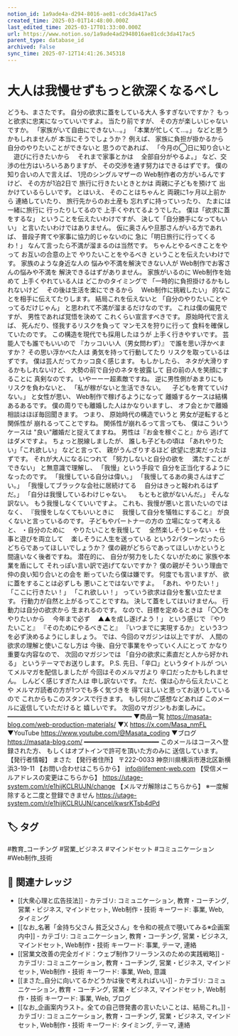 ```yaml
---
notion_id: 1a9ade4a-d294-8016-ae81-cdc3da417ac5
created_time: 2025-03-01T14:48:00.000Z
last_edited_time: 2025-03-17T01:33:00.000Z
url: https://www.notion.so/1a9ade4ad2948016ae81cdc3da417ac5
parent_type: database_id
archived: False
sync_time: 2025-07-12T14:41:26.345318
---
```


# 大人は我慢せずもっと欲深くなるべし

どうも、まさたです。
自分の欲求に蓋をしている大人
多すぎないですか？
もっと欲求に忠実になっていいですよ。
当たり前ですが、
その方が楽しいじゃないですか。
「家族がいて自由にできない…。」
「本業が忙しくて…。」
などと思うかもしれませんが
本当にそうでしょうか？
例えば、
家族に負担が掛かるから
自分のやりたいことができないと
思うのであれば、
「今月の◯日に知り合いと
　遊びに行きたいから
　それまで家事とかは
　全部自分がやるよ。」
など、交渉の仕方はいろいろありますが、
その交渉を通す努力はできるはずです。
僕の知り合いの人で言えば、
1児のシングルマザーの
Web制作者の方がいるんですけど、
その方が1泊2日で
旅行に行きたいときとかは
両親に子どもを預けて
出かけているらしいです。
とはいえ、
そのことはちゃんと
両親に1ヶ月以上前から
連絡していたり、
旅行先からのお土産も
忘れずに持っていったり、
たまには一緒に旅行に
行ったりしてるので
上手くやれてるようでした。
僕は「欲求に蓋をするな」
ということを伝えたいわけですが、
決して「自分勝手になってもいい」
と言いたいわけではありません。
仮に奥さんや旦那さんがいる方であれば、
普段子育てや家事に協力的じゃないのに
急に「明日旅行に行ってくるわ！」
なんて言ったら不満が溜まるのは当然です。
ちゃんとやるべきことをやって
お互いの合意の上で
やりたいことをやるべき
ということを伝えたいわけです。
家族のような身近な人の
悩みや不満を解決できない人が
Web制作でお客さんの悩みや不満を
解決できるはずがありません。
家族がいるのに
Web制作を始めて
上手くやれている人は
どこかのタイミングで
「一時的に負担掛けるかもしれないけど
　その後は生活を楽にできるから
　Web制作に挑戦したい」
的なことを相手に伝えてたりします。
結局これを伝えないと
「自分のやりたいことやってるだけじゃん」
と思われて不満が溜まるだけなのです。
これは僕の偏見ですが、
男性であれば覚悟を決めて
これくらい宣言すべきです。
原始時代で言えば、
死んだり、怪我するリスクを負って
マンモスを狩りに行って
食料を確保していたのです。
この構造を現代でも採用したほうが
上手く行きやすいです。
芸能人でも誰でもいいので
『カッコいい人（男女問わず）』
で誰を思い浮かべますか？
その思い浮かべた人は
勇気を持って行動してたり
リスクを取っているはずです。
僕は芸人だってカッコ良く感じます。
もしかしたら、
ネタが大滑りするかもしれないけど、
大勢の前で自分のネタを披露して
目の前の人を笑顔にすることに
真剣なのです。
いやーーー超素敵ですね。
逆に男性側があまりにも
リスクを負わないと、
「私が稼がないと生活できない。
　子どもを育てていけない。」
と女性が思い、
Web制作で稼げるようになって
離婚するケースは結構あるあるです。
僕の周りでも離婚した人はかなりいますし、
オフ会とかで離婚相談はほぼ毎回聞きます。
つまり、
原始時代の構造でいうと
男女が逆転すると関係性が
崩れるってことですね。
関係性が崩れるって言っても、
僕はこういうケースは
"良い"離婚だと捉えてますね。
男性は『お金を稼ぐこと』から
逃げてはダメですよ。
ちょっと脱線しましたが、
誰しも子どもの頃は
「あれやりたい」「これ欲しい」
などと言って、
親がうんざりするほど
欲望に忠実だったはずです。
それが大人になるにつれて
「努力しないと自分の欲を
　満たすことができない」
と無意識で理解し、
「我慢」という手段で
自分を正当化するようになったのです。
「我慢している自分は偉い。」
「我慢してるあの奥さんはすごい。」
「我慢してブラックな会社に居続けてる
　自分はきっと報われるはずだ。」
「自分は我慢しているわけじゃない。
　もともと欲がないんだ。」
そんな訳ない。
もう我慢しなくていいですよ。
これも、我慢が悪いと言いたいのではなく、
『我慢をしなくてもいいときに
　我慢して自分を犠牲にすること』
が良くないと言っているのです。
子どもやパートナーの方の
立場になって考えると、
・自分のために
　やりたいことを我慢して
　全然楽しそうじゃない
・仕事と遊びを両立して
　楽しそうに人生を送っている
という2パターンだったら
どちらであってほしいでしょうか？
僕の親がどちらであってほしいかというと
間違いなく後者ですね。
潜在的に、
自分が努力をしたくないがために
家族や本業を盾にして
それっぽい言い訳で逃げてないですか？
僕の親がそういう理由で
仲の良い知り合いとの会を
断っていたら僕は嫌です。
何度でも言いますが、
欲に蓋をすることは必ずしも
悪いことではないですよ。
「あれ、やりたい！」
「ここに行きたい！」
「これ欲しい！」
っていう欲求は自分を奮い立たせます。
行動力が自然と上がるってことですね。
決して蓋をしてはいけません。
行動力は自分の欲求から
生まれるのです。
なので、目標を定めるときは
「〇〇をやりたいから
　今年まで必ず
　▲▲を成し遂げよう！」
という感じで
『やりたいこと』
『そのためにやるべきこと』
『いつまでに実現するか』
という3つを必ず決めるようにしましょう。
では、今回のマガジンは以上ですが、
人間の欲求の理解と使いこなし方は
今後、自分で事業をやっていく人にとって
かなり重要な内容なので、
次回のマガジンでは
「自分の欲求に素直だと人から好かれる」
というテーマでお送りします。
P.S.
先日、「辛口」というタイトルが
ついてメルマガを配信しましたが
今回はそのメルマガより
辛口だったかもしれません。
しんどく感じすぎた人は
申し訳ないです。
ただ、僕は心から伝えたいことや
メルマガ読者の方が1つでも多く気づきを
得てほしいと思ってお送りしているので
これからもこのスタンスで行きます。
もし何かご感想などあれば
このメールに返信していただけると
嬉しいです。
次回のマガジンもお楽しみに。
━━━━━━━━━━━━━━━━━━━━
▼商品一覧
https://masata-blog.com/web-production-materials/
▼X
https://x.com/Masa_nmFL
▼YouTube
https://www.youtube.com/@Masata_coding
▼ブログ
https://masata-blog.com/
━━━━━━━━━━━━━━━━━━━━
このメールはコースへ登録された方、
もしくはオプトインで許可を頂いた方のみに
送信しています。
【発行者情報】
まさた
【発行者住所】
〒222-0033
神奈川県横浜市港北区新横浜3-19-11
【お問い合わせはこちらから】
info@lifement-web.com
【受信メールアドレスの変更はこちらから】
https://utage-system.com/r/e1hijKCLRUJN/change
【メルマガ解除はこちらから】
※一度解除すると二度と登録できません
https://utage-system.com/r/e1hijKCLRUJN/cancel/kwsrKTsb4dPd

## 🏷️ タグ
#教育_コーチング #営業_ビジネス #マインドセット #コミュニケーション #Web制作_技術

## 🔗 関連ナレッジ
- [[大衆心理と広告技法]] - カテゴリ: コミュニケーション, 教育・コーチング, 営業・ビジネス, マインドセット, Web制作・技術 キーワード: 事業, Web, タイミング
- [[なお_名著「金持ち父さん 貧乏父さん」を令和の視点で覗いてみる※企画案内中]] - カテゴリ: コミュニケーション, 教育・コーチング, 営業・ビジネス, マインドセット, Web制作・技術 キーワード: 事業, テーマ, 連絡
- [[営業文改善の完全ガイド：ウェブ制作フリーランスのための実践戦略]] - カテゴリ: コミュニケーション, 教育・コーチング, 営業・ビジネス, マインドセット, Web制作・技術 キーワード: 事業, Web, 意識
- [[まさた_自分に向いてるかどうかは後で考えればいい]] - カテゴリ: コミュニケーション, 教育・コーチング, 営業・ビジネス, マインドセット, Web制作・技術 キーワード: 事業, Web, ブログ
- [[なお_企画案内ラスト。全ての自己啓発書の言いたいことは、結局これ。]] - カテゴリ: コミュニケーション, 教育・コーチング, 営業・ビジネス, マインドセット, Web制作・技術 キーワード: タイミング, テーマ, 連絡
